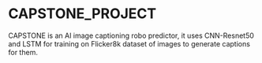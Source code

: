 # CAPSTONE_PROJECT
CAPSTONE is an AI image captioning robo predictor, it uses CNN-Resnet50 and LSTM for training on Flicker8k dataset of images to generate captions for them.
